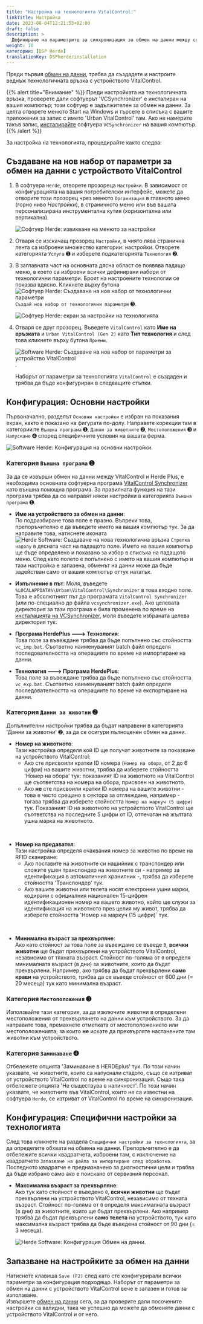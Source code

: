 ```yaml
---
title: "Настройка на технологията VitalControl:"
linkTitle: Настройка
date: 2023-08-04T12:21:53+02:00
draft: false
description: >
  Дефиниране на параметрите за синхронизация за обмен на данни между софтуера *Herde* и устройството VitalControl.
weight: 10
категории: [DSP Herde]
translationKey: DSPherde/installation
---
```

Преди първия [обмен на данни](../data-exchange/), трябва да създадете и настроите веднъж технологичната връзка с устройството VitalControl.

{{% alert title="Внимание" %}}
Преди настройката на технологичната връзка, проверете дали софтуерът 'VCSynchronizer' е инсталиран на вашия компютър; този софтуер е задължителен за обмен на данни. За целта отворете менюто Start на Windows и търсете в списъка с вашите приложения за запис с името 'Urban VitalControl' там. Ако не намерите такъв запис, [инсталирайте](../../vcsynchronizer/installation/) софтуера `VCSynchronizer` на вашия компютър.
{{% /alert %}}

За настройка на технологията, процедирайте както следва:

## Създаване на нов набор от параметри за обмен на данни с устройството VitalControl

1. В софтуера `Herde`, отворете прозореца `Настройки`. В зависимост от конфигурацията на вашия потребителски интерфейс, можете да отворите този прозорец чрез менюто `Организация` в главното меню (горно ниво _Настройки_), в страничното меню или във вашата персонализирана инструментална кутия (хоризонтална или вертикална).

   ![Софтуер Herde: извикване на менюто за настройки](../screenshots/settings.png "Herde: извикване на Настройки")

1. Отваря се изскачащ прозорец `Настройки`, в чиято лява странична лента са изброени множество категории: настройки. Отворете категорията `Услуга` ➊ и изберете подкатегорията `Технология` ➋.

1. В заглавната част на основната дясна област се появява падащо меню, в което са изброени всички дефинирани набори от технологични параметри. Броят на настроените технологии се показва вдясно. Кликнете върху бутона ![Софтуер Herde: Създаване на нов набор от технологични параметри](/icons/new.png "Herde: Създаване на технологична връзка") `Създай нов набор от технологични параметри` ➌.

   ![Софтуер Herde: екран за настройки на технологията](../screenshots/settings-technology.png "Herde: Настройки за Технологията")

1. Отваря се друг прозорец. Въведете `VitalControl` като **Име на връзката** и `Urban VitalControl (Gen 2)` като **Тип технология** и след това кликнете върху бутона `Приеми`.

   ![Software Herde: Създаване на нов набор от параметри за устройство VitalControl](../screenshots/new-technology.png "Създаване на нова технология: VitalControl").

   Наборът от параметри за технологията `VitalControl` е създаден и трябва да бъде конфигуриран в следващите стъпки.

## Конфигурация: Основни настройки

Първоначално, разделът `Основни настройки` е избран на показания екран, както е показано на фигурата по-долу. Направете корекции там в категории:те `Външна програма` ➊, `Данни за животните` ➋, `Местоположения` ➌ и `Напускане` ➍ според специфичните условия на вашата ферма.

   ![Software Herde: Конфигурация на основни настройки](../screenshots/basic-settings.png "Технология VitalControl: Основни настройки").
   
### Категория `Външна програма` ➊

За да се извърши обмен на данни между VitalControl и Herde Plus, е необходима основната софтуерна програма [VitalControl Synchronizer](../../vcsynchronizer) като външна помощна програма. За правилната функция на тази програма трябва да се направят някои настройки в категорията `Външна програма` ➊.

- **Име на устройството за обмен на данни**:  
  По подразбиране това поле е празно. Въпреки това, препоръчително е да въведете името на вашия компютър тук. За да направите това, натиснете иконата ![Herde Software: Създаване на нова технологична връзка](/icons/arrow-down.png "Herde: Създаване на технологична връзка") `Стрелка надолу` в дясната част на падащото поле. Името на вашия компютър ще бъде определено и показано за избор в списъка на падащото меню. След като полето е попълнено с името на вашия компютър и тази настройка е запазена, обменът на данни може да бъде задействан само от вашия компютър оттук нататък.

- **Изпълнение в път**:
  Моля, въведете `%LOCALAPPDATA%\Urban\VitalControl\Synchronizer` в това входно поле. Това е абсолютният път до програмата `VitalControl Synchronizer` (или по-специално до файла `vcsynchronizer.exe`). Ако целевата директория за тази програма е била променена по време на [инсталацията на VCSynchronizer](../../vcsynchronizer/installation), моля въведете избраната целева директория тук.

- **Програма HerdePlus 🡒 Технология**:  
  Това поле за въвеждане трябва да бъде попълнено със стойността `vc_imp.bat`. Съответно наименуваният batch файл определя последователността на операциите по време на импортиране на данни.

- **Технология 🡒 Програма HerdePlus**:  
  Това поле за въвеждане трябва да бъде попълнено със стойността `vc_exp.bat`. Съответно наименуваният batch файл определя последователността на операциите по време на експортиране на данни.

### Категория `Данни за животни` ➋

Допълнителни настройки трябва да бъдат направени в категорията 'Данни за животни' ➋, за да се осигури пълноценен обмен на данни.

- **Номер на животното**:  
  Тази настройка определя кой ID ще получат животните за показване на устройството VitalControl:
  - Ако сте присвоили кратки ID номера (`Номер на обора`, от 2 до 6 цифри) на вашите животни, трябва да изберете стойността 'Номер на обора' тук: показаният ID на животното на VitalControl ще съответства на номера на обора, присвоен на животното.
  - Ако **не** сте присвоили кратки ID номера на вашите животни - това е често срещано в сектора за отглеждане, например - тогава трябва да изберете стойността `Номер на маркуч (5 цифри)` тук. Показаният ID на животното на устройството VitalControl ще съответства на последните 5 цифри от ID, отпечатан на жълтата ушна марка на животното.
  
<br>

- **Номер на предавател**:  
  Тази настройка определя очаквания номер за животно по време на RFID сканиране:  
  - Ако поставите на животните си нашийник с транспондер или сложите ушен транспондер на животните си - например за идентификация в автоматичния хранилник -, трябва да изберете стойността 'Транспондер' тук.
  - Ако вашите животни или телета носят електронни ушни марки, кодирани с официалния национален 15-цифрен идентификационен номер на вашето животно, който ще служи за идентификация на животното през целия му живот, трябва да изберете стойността 'Номер на маркуч (15 цифри)` тук.

<br>

- **Минимална възраст за прехвърляне**:  
  Ако като стойност за това поле за въвеждане се въведе `0`, **всички животни** ще бъдат прехвърлени на устройството VitalControl, независимо от тяхната възраст. Стойност по-голяма от `0` определя минималната възраст (в дни) за животните, които да бъдат прехвърлени. Например, ако трябва да бъдат прехвърлени **само крави** на устройството, трябва да се въведе стойност от 600 дни (= 20 месеца) тук като минимална възраст.

### Категория `Местоположения` ➌

Използвайте тази категория, за да изключите животни в определени местоположения от прехвърлянето на данни към устройството. За да направите това, премахнете отметката от местоположението или местоположенията, за които **не** искате да прехвърляте настанените там животни към устройството.

### Категория `Заминаване` ➍

Отбележете опцията 'Заминаване в HERDEplus' тук. По този начин указвате, че животните, които са напуснали стадото, също се изтриват от устройството VitalControl по време на синхронизация.
Също така отбележете опцията 'Не съществува в наличност'. По този начин указвате, че животните във VitalControl, които не са известни на софтуера `Herde`, се изтриват от VitalControl по време на синхронизация.

## Конфигурация: Специфични настройки за технологията

След това кликнете на раздела `Специфични настройки за технологията`, за да определите обхвата на обмена на данни. Препоръчително е да отбележите всички квадратчета, изброени там, с изключение на квадратчето `Запазване на файла за импортиране след обработка`. Последното квадратче е предназначено за диагностични цели и трябва да бъде избрано само ако е поискано от сервизния персонал.

- **Максимална възраст за прехвърляне**:  
  Ако тук като стойност е въведено `0`, **всички животни** ще бъдат прехвърлени на устройството VitalControl, независимо от тяхната възраст. Стойност по-голяма от `0` определя максималната възраст (в дни) за животните, които ще бъдат прехвърлени. Ако например трябва да бъдат прехвърлени **само телета** на устройството, тук като максимална възраст трябва да бъде въведена стойност от 90 дни (= 3 месеца).

   ![Herde Software: Конфигурация Обмен на данни](../screenshots/technology-specific-settings.png "Обмен на данни: специфични настройки").

## Запазване на настройките за обмен на данни

Натиснете клавиша `Save (F2)` след като сте конфигурирали всички параметри за конфигурация подходящо. Наборът от параметри за обмен на данни с устройството VitalControl вече е запазен и готов за използване.  
Извършете [обмен на данни](../data-exchange/) сега, за да проверите дали посочените настройки са валидни, така че успешно да можете да обменяте данни с устройството VitalControl и от него.
